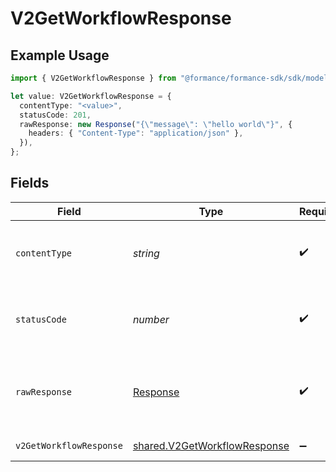 # V2GetWorkflowResponse

## Example Usage

```typescript
import { V2GetWorkflowResponse } from "@formance/formance-sdk/sdk/models/operations";

let value: V2GetWorkflowResponse = {
  contentType: "<value>",
  statusCode: 201,
  rawResponse: new Response("{\"message\": \"hello world\"}", {
    headers: { "Content-Type": "application/json" },
  }),
};
```

## Fields

| Field                                                                               | Type                                                                                | Required                                                                            | Description                                                                         |
| ----------------------------------------------------------------------------------- | ----------------------------------------------------------------------------------- | ----------------------------------------------------------------------------------- | ----------------------------------------------------------------------------------- |
| `contentType`                                                                       | *string*                                                                            | :heavy_check_mark:                                                                  | HTTP response content type for this operation                                       |
| `statusCode`                                                                        | *number*                                                                            | :heavy_check_mark:                                                                  | HTTP response status code for this operation                                        |
| `rawResponse`                                                                       | [Response](https://developer.mozilla.org/en-US/docs/Web/API/Response)               | :heavy_check_mark:                                                                  | Raw HTTP response; suitable for custom response parsing                             |
| `v2GetWorkflowResponse`                                                             | [shared.V2GetWorkflowResponse](../../../sdk/models/shared/v2getworkflowresponse.md) | :heavy_minus_sign:                                                                  | The workflow                                                                        |